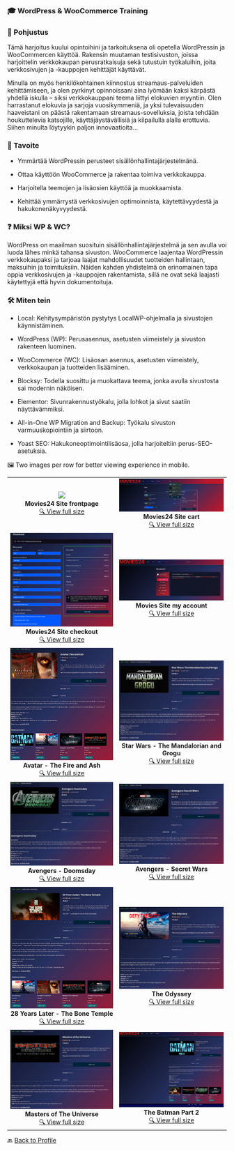 ### 🎓 WordPress & WooCommerce Training

### 📖 Pohjustus

Tämä harjoitus kuului opintoihini ja tarkoituksena oli opetella WordPressin ja WooCommercen käyttöä. Rakensin muutaman testisivuston, joissa harjoittelin verkkokaupan perusratkaisuja sekä tutustuin työkaluihin, joita verkkosivujen ja -kauppojen kehittäjät käyttävät.

Minulla on myös henkilökohtainen kiinnostus streamaus-palveluiden kehittämiseen, ja olen pyrkinyt opinnoissani aina lyömään kaksi kärpästä yhdellä iskulla – siksi verkkokauppani teema liittyi elokuvien myyntiin. Olen harrastanut elokuvia ja sarjoja vuosikymmeniä, ja yksi tulevaisuuden haaveistani on päästä rakentamaan streamaus-sovelluksia, joista tehdään houkuttelevia katsojille, käyttäjäystävällisiä ja kilpailulla alalla erottuvia. Siihen minulta löytyykin paljon innovaatioita…

### 🎯 Tavoite

- Ymmärtää WordPressin perusteet sisällönhallintajärjestelmänä.

- Ottaa käyttöön WooCommerce ja rakentaa toimiva verkkokauppa.

- Harjoitella teemojen ja lisäosien käyttöä ja muokkaamista.

- Kehittää ymmärrystä verkkosivujen optimoinnista, käytettävyydestä ja hakukonenäkyvyydestä.

### ❓ Miksi WP & WC?

WordPress on maailman suosituin sisällönhallintajärjestelmä ja sen avulla voi luoda lähes minkä tahansa sivuston. WooCommerce laajentaa WordPressin verkkokaupaksi ja tarjoaa laajat mahdollisuudet tuotteiden hallintaan, maksuihin ja toimituksiin. Näiden kahden yhdistelmä on erinomainen tapa oppia verkkosivujen ja -kauppojen rakentamista, sillä ne ovat sekä laajasti käytettyjä että hyvin dokumentoituja.

### 🛠️ Miten tein

- Local: Kehitysympäristön pystytys LocalWP-ohjelmalla ja sivustojen käynnistäminen.

- WordPress (WP): Perusasennus, asetusten viimeistely ja sivuston rakenteen luominen.

- WooCommerce (WC): Lisäosan asennus, asetusten viimeistely, verkkokaupan ja tuotteiden lisääminen.

- Blocksy: Todella suosittu ja muokattava teema, jonka avulla sivustosta sai modernin näköisen.

- Elementor: Sivunrakennustyökalu, jolla lohkot ja sivut saatiin näyttävämmiksi.

- All-in-One WP Migration and Backup: Työkalu sivuston varmuuskopiointiin ja siirtoon.

- Yoast SEO: Hakukoneoptimointilisäosa, jolla harjoiteltiin perus-SEO-asetuksia.

🖼️ Two images per row for better viewing experience in mobile.  

<table>
  <tr>
    <td align="center">
      <img src="frontpage.png" width="300"/><br/>
      <strong>Movies24 Site frontpage </strong><br/>
      <a href="frontpage.png">🔍 View full size</a>
    </td>
    <td align="center">
      <img src="cart.png" width="300"/><br/>
      <strong>Movies24 Site cart</strong><br/>
      <a href="cart.png">🔍 View full size</a>
    </td>
  </tr>

  <tr>
    <td align="center">
      <img src="checkout.png" width="300"/><br/>
      <strong>Movies24 Site checkout </strong><br/>
      <a href="checkout.png">🔍 View full size</a>
    </td>
    <td align="center">
      <img src="my_account.png" width="300"/><br/>
      <strong>Movies Site my account</strong><br/>
      <a href="my_account.png">🔍 View full size</a>
    </td>
  </tr>

  <tr>
    <td align="center">
      <img src="Avatar - The Fire and Ash.png" width="300"/><br/>
      <strong>Avatar - The Fire and Ash</strong><br/>
      <a href="Avatar - The Fire and Ash.png">🔍 View full size</a>
    </td>
    <td align="center">
      <img src="Star Wars - The Mandalorian and Grogu.png" width="300"/><br/>
      <strong>Star Wars - The Mandalorian and Grogu</strong><br/>
      <a href="Star Wars - The Mandalorian and Grogu.png">🔍 View full size</a>
    </td>
  </tr>

  <tr>
    <td align="center">
      <img src="Avengers - Doomsday.png" width="300"/><br/>
      <strong>Avengers - Doomsday</strong><br/>
      <a href="Avengers - Doomsday.png">🔍 View full size</a>
    </td>
    <td align="center">
      <img src="Avengers - Secret Wars.png" width="300"/><br/>
      <strong>Avengers - Secret Wars</strong><br/>
      <a href="Avengers - Secret Wars.png">🔍 View full size</a>
    </td>
  </tr>

  <tr>
    <td align="center">
      <img src="28 Years Later - The Bone Temple.png" width="300"/><br/>
      <strong>28 Years Later - The Bone Temple</strong><br/>
      <a href="28 Years Later - The Bone Temple.png">🔍 View full size</a>
    </td>
    <td align="center">
      <img src="The Odyssey.png" width="300"/><br/>
      <strong>The Odyssey</strong><br/>
      <a href="The Odyssey.png">🔍 View full size</a>
    </td>
  </tr>

  <tr>
    <td align="center">
      <img src="Masters of The Universe.png" width="300"/><br/>
      <strong>Masters of The Universe</strong><br/>
      <a href="Masters of The Universe.png">🔍 View full size</a>
    </td>
    <td align="center">
      <img src="The Batman Part 2.png" width="300"/><br/>
      <strong>The Batman Part 2</strong><br/>
      <a href="The Batman Part 2.png">🔍 View full size</a>
    </td>
  </tr>
  
</table>

🔙 [Back to Profile](https://github.com/Ron-Gustafsson)
